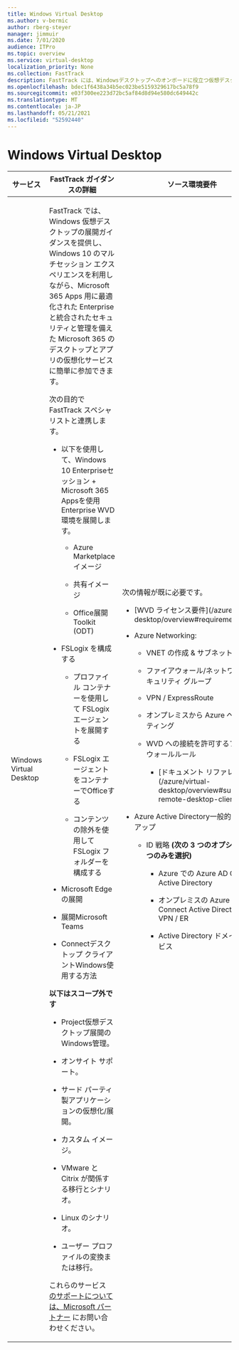 ```yaml
---
title: Windows Virtual Desktop
ms.author: v-bermic
author: rberg-steyer
manager: jimmuir
ms.date: 7/01/2020
audience: ITPro
ms.topic: overview
ms.service: virtual-desktop
localization_priority: None
ms.collection: FastTrack
description: FastTrack には、Windowsデスクトップへのオンボードに役立つ仮想デスクトップ展開ガイダンスが提供されています。
ms.openlocfilehash: bdec1f6438a34b5ec023be5159329617bc5a78f9
ms.sourcegitcommit: e03f300ee223d72bc5af84d8d94e580dc649442c
ms.translationtype: MT
ms.contentlocale: ja-JP
ms.lasthandoff: 05/21/2021
ms.locfileid: "52592440"
---
```

# <a name="windows-virtual-desktop"></a>Windows Virtual Desktop

<table>
<thead>
<tr class="header">
<th><strong>サービス</strong></th>
<th><strong>FastTrack ガイダンスの詳細</strong></th>
<th><strong>ソース環境要件</strong></th>
</tr>
</thead>
<tbody>
<tr class="odd">
<td>Windows Virtual Desktop</td>
<td><p>FastTrack では、Windows 仮想デスクトップの展開ガイダンスを提供し、Windows 10 のマルチセッション エクスペリエンスを利用しながら、Microsoft 365 Apps 用に最適化された Enterprise と統合されたセキュリティと管理を備えた Microsoft 365 のデスクトップとアプリの仮想化サービスに簡単に参加できます。</p>
<p>次の目的で FastTrack スペシャリストと連携します。</p>
<ul>
<li><p>以下を使用して、Windows 10 Enterpriseセッション + Microsoft 365 Appsを使用Enterprise WVD 環境を展開します。</p>
<ul>
<li><p>Azure Marketplace イメージ</p></li>
<li><p>共有イメージ</p></li>
<li><p>Office展開Toolkit (ODT)</p></li>
</ul></li>
<li><p>FSLogix を構成する</p>
<ul>
<li><p>プロファイル コンテナーを使用して FSLogix エージェントを展開する</p></li>
<li><p>FSLogix エージェントをコンテナーでOfficeする</p></li>
<li><p>コンテンツの除外を使用して FSLogix フォルダーを構成する</p></li>
</ul></li>
<li><p>Microsoft Edge の展開</p></li>
<li><p>展開Microsoft Teams</p></li>
<li><p>Connectデスクトップ クライアントWindows使用する方法</p></li>
</ul>
<p><strong>以下はスコープ外です</strong></p>
<ul>
<li><p>Project仮想デスクトップ展開のWindows管理。</p></li>
<li><p>オンサイト サポート。</p></li>
<li><p>サード パーティ製アプリケーションの仮想化/展開。</p></li>
<li><p>カスタム イメージ。</p></li>
<li><p>VMware と Citrix が関係する移行とシナリオ。</p></li>
<li><p>Linux のシナリオ。</p></li>
<li><p>ユーザー プロファイルの変換または移行。</p></li>
</ul>
<p>これらのサービス <a href="https://go.microsoft.com/fwlink/?linkid=2080150">のサポートについては、Microsoft パートナー</a> にお問い合わせください。</p></td>
<td><p>次の情報が既に必要です。</p>
<ul>
<li><p>[WVD ライセンス要件](/azure/virtual-desktop/overview#requirements)</p></li>
<li><p>Azure Networking:</p>
<ul>
<li><p>VNET の作成 &amp; サブネット化</p></li>
<li><p>ファイアウォール/ネットワーク セキュリティ グループ</p></li>
<li><p>VPN / ExpressRoute</p></li>
<li><p>オンプレミスから Azure へのルーティング</p></li>
<li><p>WVD への接続を許可するファイアウォールルール</p>
<ul>
<li><p>[ドキュメント リファレンス](/azure/virtual-desktop/overview#supported-remote-desktop-clients)</p></li>
</ul></li>
</ul></li>
<li><p>Azure Active Directory一般的なセットアップ</p>
<ul>
<li><p>ID 戦略 <strong>(次の 3 つのオプションの 1 つのみを選択)</strong></p>
<ul>
<li><p>Azure での Azure AD Connect Active Directory</p></li>
<li><p>オンプレミスの Azure AD Connect Active Directory over VPN / ER</p></li>
<li><p>Active Directory ドメイン サービス</p></li>
</ul></li>
</ul></li>
</ul></td>
</tr>
</tbody>
</table>
